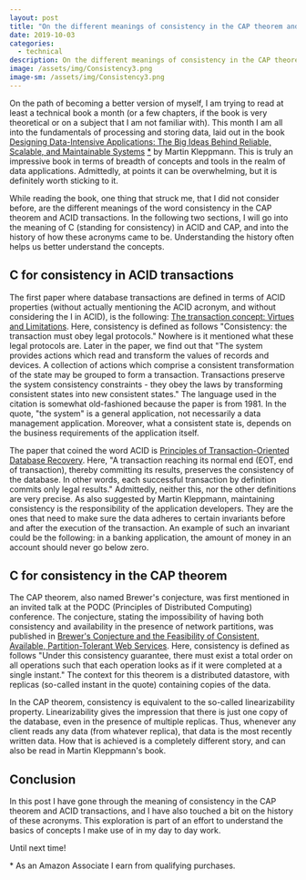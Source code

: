 ```yaml
---
layout: post
title: "On the different meanings of consistency in the CAP theorem and ACID transactions"
date: 2019-10-03
categories:
  - technical 
description: On the different meanings of consistency in the CAP theorem and ACID transactions 
image: /assets/img/Consistency3.png
image-sm: /assets/img/Consistency3.png
---
```

On the path of becoming a better version of myself, I am trying to read at least a technical book a month (or a few chapters, if the book is very theoretical or on a subject that I am not familiar with). This month I am all into the fundamentals of processing and storing data, laid out in the book <a target="_blank" href="https://www.amazon.com/gp/product/1449373321/ref=as_li_tl?ie=UTF8&camp=1789&creative=9325&creativeASIN=1449373321&linkCode=as2&tag=farcasia-20&linkId=c3c5d9a87595e26b578a02bdb6edbc40" rel="nofollow">Designing Data-Intensive Applications: The Big Ideas Behind Reliable, Scalable, and Maintainable Systems</a> <a href="#ref">\*</a> by Martin Kleppmann. This is truly an impressive book in terms of breadth of concepts and tools in the realm of data applications. Admittedly, at points it can be overwhelming, but it is definitely worth sticking to it.

While reading the book, one thing that struck me, that I did not consider before, are the different meanings of the word consistency in the CAP theorem and ACID transactions. In the following two sections, I will go into the meaning of C (standing for consistency) in ACID and CAP, and into the history of how these acronyms came to be. Understanding the history often helps us better understand the concepts.

<h2> C for consistency in ACID transactions </h2>
The first paper where database transactions are defined in terms of ACID properties (without actually mentioning the ACID acronym, and without considering the I in ACID), is the following: <a target="_blank" href="https://www.hpl.hp.com/techreports/tandem/TR-81.3.pdf">The transaction concept: Virtues and Limitations</a>.
Here, consistency is defined as follows "Consistency: the transaction must obey legal protocols." Nowhere is it mentioned what these legal protocols are. Later in the paper, we find out that "The system provides actions which read and transform the values of records and devices. A collection of actions which comprise a consistent transformation of the state may be grouped to form a transaction. Transactions preserve the system consistency constraints - they obey the laws by transforming consistent states into new consistent states." The language used in the citation is somewhat old-fashioned because the paper is from 1981. In the quote, "the system" is a general application, not necessarily a data management application. Moreover, what a consistent state is, depends on the business requirements of the application itself. 

The paper that coined the word ACID is <a target="_blank" href="https://web.stanford.edu/class/cs340v/papers/recovery.pdf">Principles of Transaction-Oriented Database Recovery</a>. Here, "A transaction reaching its normal end (EOT, end of transaction), thereby committing its results, preserves the consistency of the database. In other words, each successful transaction by definition commits only legal results."
Admittedly, neither this, nor the other definitions are very precise. As also suggested by Martin Kleppmann, maintaining consistency is the responsibility of the application developers. They are the ones that need to make sure the data adheres to certain invariants before and after the execution of the transaction. An example of such an invariant could be the following: in a banking application, the amount of money in an account should never go below zero.

<h2> C for consistency in the CAP theorem </h2>
The CAP theorem, also named Brewer's conjecture, was first mentioned in an invited talk at the PODC (Principles of Distributed Computing) conference. The conjecture, stating the impossibility of having both consistency and availability in the presence of network partitions, was published in <a target="_blank" href="https://users.ece.cmu.edu/~adrian/731-sp04/readings/GL-cap.pdf">Brewer's Conjecture and the Feasibility of Consistent, Available, Partition-Tolerant Web Services</a>. Here, consistency is defined as follows "Under this consistency guarantee, there must exist a total order on all operations such that each operation looks as if it were completed at a single instant." The context for this theorem is a distributed datastore, with replicas (so-called instant in the quote) containing copies of the data.

In the CAP theorem, consistency is equivalent to the so-called linearizability property. Linearizability gives the impression that there is just one copy of the database, even in the presence of multiple replicas. Thus, whenever any client reads any data (from whatever replica), that data is the most recently written data. How that is achieved is a completely different story, and can also be read in Martin Kleppmann's book.

<h2> Conclusion </h2>
In this post I have gone through the meaning of consistency in the CAP theorem and ACID transactions, and I have also touched a bit on the history of these acronyms. This exploration is part of an effort to understand the basics of concepts I make use of in my day to day work.

Until next time!

<p id="ref">* As an Amazon Associate I earn from qualifying purchases.</p>
